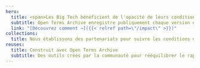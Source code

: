 ```yaml
---
hero:
  title: <span>Les Big Tech bénéficient de l'opacité de leurs conditions d'utilisation.</span><br /> Nous les rendons transparentes.
  subtitle: Open Terms Archive enregistre publiquement chaque version des conditions d'utilisation des services en ligne pour en permettre le contrôle démocratique.
  link: "[Découvrez comment →]({{< relref path=\"/impact\" >}})"
collections:
  title: Nous établissons des partenariats pour suivre les conditions d'utilisation de nombreuses industries, dans plusieurs langues et juridictions
reuses:
  title: Construit avec Open Terms Archive
  subtitle: Des outils créés par la communauté pour rééquilibrer le rapport de force face aux grandes plateformes numériques.
---
```

